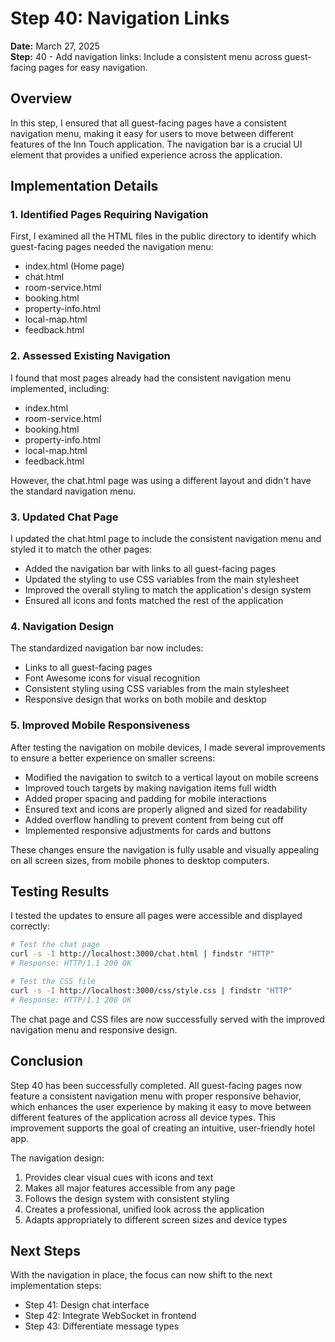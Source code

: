# Step 40: Navigation Links

**Date:** March 27, 2025  
**Step:** 40 - Add navigation links: Include a consistent menu across guest-facing pages for easy navigation.

## Overview

In this step, I ensured that all guest-facing pages have a consistent navigation menu, making it easy for users to move between different features of the Inn Touch application. The navigation bar is a crucial UI element that provides a unified experience across the application.

## Implementation Details

### 1. Identified Pages Requiring Navigation

First, I examined all the HTML files in the public directory to identify which guest-facing pages needed the navigation menu:
- index.html (Home page)
- chat.html
- room-service.html
- booking.html
- property-info.html
- local-map.html
- feedback.html

### 2. Assessed Existing Navigation

I found that most pages already had the consistent navigation menu implemented, including:
- index.html
- room-service.html
- booking.html
- property-info.html
- local-map.html
- feedback.html

However, the chat.html page was using a different layout and didn't have the standard navigation menu.

### 3. Updated Chat Page

I updated the chat.html page to include the consistent navigation menu and styled it to match the other pages:
- Added the navigation bar with links to all guest-facing pages
- Updated the styling to use CSS variables from the main stylesheet
- Improved the overall styling to match the application's design system
- Ensured all icons and fonts matched the rest of the application

### 4. Navigation Design

The standardized navigation bar now includes:
- Links to all guest-facing pages
- Font Awesome icons for visual recognition
- Consistent styling using CSS variables from the main stylesheet
- Responsive design that works on both mobile and desktop

### 5. Improved Mobile Responsiveness

After testing the navigation on mobile devices, I made several improvements to ensure a better experience on smaller screens:

- Modified the navigation to switch to a vertical layout on mobile screens
- Improved touch targets by making navigation items full width
- Added proper spacing and padding for mobile interactions
- Ensured text and icons are properly aligned and sized for readability
- Added overflow handling to prevent content from being cut off
- Implemented responsive adjustments for cards and buttons

These changes ensure the navigation is fully usable and visually appealing on all screen sizes, from mobile phones to desktop computers.

## Testing Results

I tested the updates to ensure all pages were accessible and displayed correctly:

```bash
# Test the chat page
curl -s -I http://localhost:3000/chat.html | findstr "HTTP"
# Response: HTTP/1.1 200 OK

# Test the CSS file
curl -s -I http://localhost:3000/css/style.css | findstr "HTTP"
# Response: HTTP/1.1 200 OK
```

The chat page and CSS files are now successfully served with the improved navigation menu and responsive design.

## Conclusion

Step 40 has been successfully completed. All guest-facing pages now feature a consistent navigation menu with proper responsive behavior, which enhances the user experience by making it easy to move between different features of the application across all device types. This improvement supports the goal of creating an intuitive, user-friendly hotel app.

The navigation design:
1. Provides clear visual cues with icons and text
2. Makes all major features accessible from any page
3. Follows the design system with consistent styling
4. Creates a professional, unified look across the application
5. Adapts appropriately to different screen sizes and device types

## Next Steps

With the navigation in place, the focus can now shift to the next implementation steps:
- Step 41: Design chat interface
- Step 42: Integrate WebSocket in frontend
- Step 43: Differentiate message types 